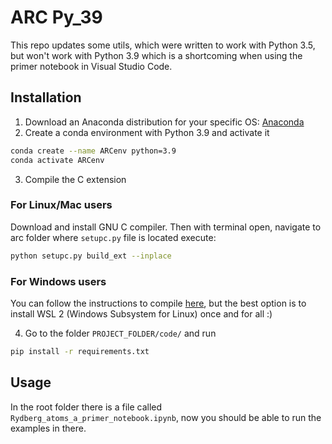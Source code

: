 # ARC Py_39

This repo updates some utils, which were written to work with Python 3.5, but won't work with Python 3.9 which is a shortcoming when using the primer notebook in Visual Studio Code. 

## Installation

1. Download an Anaconda distribution for your specific OS: [Anaconda](https://www.anaconda.com/download/success)
2. Create a conda environment with Python 3.9 and activate it
```bash
conda create --name ARCenv python=3.9
conda activate ARCenv
```
3. Compile the C extension

### For Linux/Mac users

Download and install GNU C compiler. Then with terminal open, navigate to arc folder where `setupc.py` file is located execute:

```bash
python setupc.py build_ext --inplace
```
### For Windows users

You can follow the instructions to compile [here](https://arc-alkali-rydberg-calculator.readthedocs.io/en/latest/installation.html), but the best option is to install WSL 2 (Windows Subsystem for Linux) once and for all :)


4. Go to the folder `PROJECT_FOLDER/code/` and run

```bash
pip install -r requirements.txt
```

## Usage

In the root folder there is a file called `Rydberg_atoms_a_primer_notebook.ipynb`, now you should be able to run the examples in there.